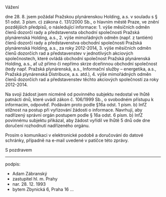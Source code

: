 ﻿---
prijemce: 
  role:     Povinný subjekt
  nazev:    Pražská plynárenská Holding, a.s.
  ulice:    U Plynárny 500 
  PSC:      14000
  mesto:    Praha 4
  DS:       
styl:       pirati-klub
vase:
  znacka:   
  den:
nase:
  znacka:   ZK Pha 123/2015
  misto:    Praha
vec:        Stížnost zastupitele hl. m. Prahy na vyřizování žádosti o informace
vyrizuje:   
  jmeno:    Adam Zábranský
  telefon:  +420 721 006 868
  ds:       xwfwgha
  mail:     adam.zabransky@praha.eu
---

Vážení

dne 28. 8. jsem požádal Pražskou plynárenskou Holding, a.s. v souladu s § 51 odst. 3 písm. c) zákona č. 131/2000 Sb., o hlavním městě Praze, ve znění pozdějších předpisů, o následující informace: 1. výše měsíčních odměn členů dozorčí rady a představensta obchodní společnosti Pražská plynárenská Holding, a.s., 2. výše mimořádných odměn (např. z tantiém) členů dozorčí rady a představenstva obchodní společnosti Pražská plynárenská Holding, a.s., za roky 2012-2014, 3. výše měsíčních odměn členů dozorčích rad a představenstev v jednotlivých akciových společnostech, které ovládá obchodní společnost Pražská plynárenská Holding, a.s., ať už přímo či nepřímo skrze dceřinnou obchodní společnost (tedy např. Pražská plynárenská, a.s., Informační služby – energetika, a.s., Pražská plynárenská Distribuce, a.s. atd.), 4. výše mimořádných odměn členů dozorčích rad a představenstev těchto akciových společností za roky 2012-2014.

Na svoji žádost jsem nicméně od povinného subjektu nedostal ve lhůtě patnácti dnů, které uvádí zákon č. 106/1999 Sb., o svobodném přístupu k informacím, odpověď. Podávám proto podle §16a odst. 1 písm. b) InfZ stížnost na postup při vyřizování žádosti o informace. Navrhuji, aby nadřízený správní orgán postupem podle § 16a odst. 6 písm. b) InfZ povinnému subjektu přikázal, aby žádost vyřídil ve lhůtě 5 dnů ode dne doručení rozhodnutí nadřízeného orgánu.

Prosím o komunikaci v elektronické podobě a doručování do datové schránky, případně na e-mail uvedené v patičce této zprávy. 

S pozdravem

---
podpis: 
  - Adam Zábranský
  - zastupitel hl. m. Prahy
  - nar. 28. 12. 1993
  - bytem Zbynická 6, Praha 16
...
